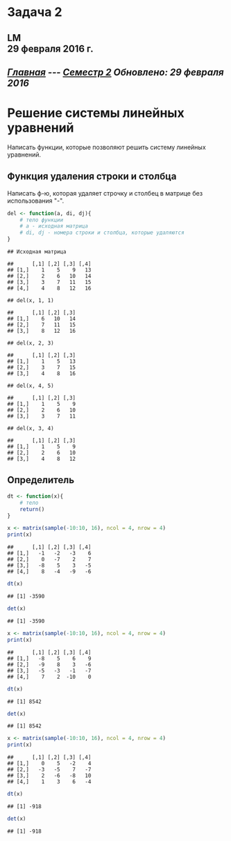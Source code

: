 # Задача 2
LM  
29 февраля 2016 г.  
----------------------
*[Главная](http://leonovmx.github.io/info/index.html) --- [Семестр 2](./index/html)*
*Обновлено: 29 февраля 2016*
----------------------

Решение системы линейных уравнений
======================

Написать функции, которые позволяют решить систему линейных уравнений.

## Функция удаления строки и столбца

Написать ф-ю, которая удаляет строчку и столбец в матрице без использования "-".

```r
del <- function(a, di, dj){
    # тело функции
    # a - исходная матрица
    # di, dj - номера строки и столбца, которые удаляются
}
```


```
## Исходная матрица
```

```
##      [,1] [,2] [,3] [,4]
## [1,]    1    5    9   13
## [2,]    2    6   10   14
## [3,]    3    7   11   15
## [4,]    4    8   12   16
```

```
## del(x, 1, 1)
```

```
##      [,1] [,2] [,3]
## [1,]    6   10   14
## [2,]    7   11   15
## [3,]    8   12   16
```

```
## del(x, 2, 3)
```

```
##      [,1] [,2] [,3]
## [1,]    1    5   13
## [2,]    3    7   15
## [3,]    4    8   16
```

```
## del(x, 4, 5)
```

```
##      [,1] [,2] [,3]
## [1,]    1    5    9
## [2,]    2    6   10
## [3,]    3    7   11
```

```
## del(x, 3, 4)
```

```
##      [,1] [,2] [,3]
## [1,]    1    5    9
## [2,]    2    6   10
## [3,]    4    8   12
```

## Определитель

```r
dt <- function(x){
    # тело
    return()
}
```





```r
x <- matrix(sample(-10:10, 16), ncol = 4, nrow = 4)
print(x)
```

```
##      [,1] [,2] [,3] [,4]
## [1,]   -1   -2   -3    6
## [2,]    0   -7    2    7
## [3,]   -8    5    3   -5
## [4,]    8   -4   -9   -6
```

```r
dt(x)
```

```
## [1] -3590
```

```r
det(x)
```

```
## [1] -3590
```

```r
x <- matrix(sample(-10:10, 16), ncol = 4, nrow = 4)
print(x)
```

```
##      [,1] [,2] [,3] [,4]
## [1,]   -8    5    6    9
## [2,]   -9    8    3   -6
## [3,]   -5   -3   -1   -7
## [4,]    7    2  -10    0
```

```r
dt(x)
```

```
## [1] 8542
```

```r
det(x)
```

```
## [1] 8542
```

```r
x <- matrix(sample(-10:10, 16), ncol = 4, nrow = 4)
print(x)
```

```
##      [,1] [,2] [,3] [,4]
## [1,]    0    5   -2    4
## [2,]   -3   -5    7   -7
## [3,]    2   -6   -8   10
## [4,]    1    3    6   -4
```

```r
dt(x)
```

```
## [1] -918
```

```r
det(x)
```

```
## [1] -918
```
